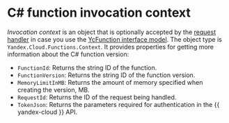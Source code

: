 # C# function invocation context

_Invocation context_ is an object that is optionally accepted by the [request handler](handler.md) in case you use the [YcFunction interface model](model/yc-function.md). The object type is `Yandex.Cloud.Functions.Context`. It provides properties for getting more information about the C# function version:

* `FunctionId`: Returns the string ID of the function.
* `FunctionVersion`: Returns the string ID of the function version.
* `MemoryLimitInMB`: Returns the amount of memory specified when creating the version, MB.
* `RequestId`: Returns the ID of the request being handled.
* `TokenJson`: Returns the parameters required for authentication in the {{ yandex-cloud }} API.
